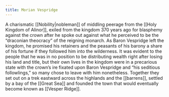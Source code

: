 ```yaml
---
title: Morian Vespridge
---
```


A charismatic [[Nobility|nobleman]] of middling peerage from the [[Holy Kingdom of Alinor]], exiled from the kingdom 370 years ago for blasphemy against the crown after he spoke out against what he perceived to be the “draconian theocracy” of the reigning monarch. As Baron Vespridge left the kingdom, he promised his retainers and the peasants of his barony a share of his fortune if they followed him into the wilderness. It was evident to the people that he was in no position to be distributing wealth right after losing his land and title, but their own lives in the kingdom were in a precarious state with the crown’s ire fixated upon Baron Vespridge and “his seditious followlings,” so many chose to leave with him nonetheless. Together they set out on a trek eastward across the highlands and the [[barrens]], settled by a bay of the [[Great Sea]] and founded the town that would eventually become known as [[Vesper Ridge]].